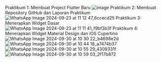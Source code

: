 Praktikum 1: Membuat Project Flutter Baru
![image](https://github.com/user-attachments/assets/47433dcd-852f-4fdb-8fb0-7aa9c55ca4d6)
Praktikum 2: Membuat Repository GitHub dan Laporan Praktikum
![WhatsApp Image 2024-09-23 at 11 12 47_6ccecd25](https://github.com/user-attachments/assets/d94ee598-ea9c-4014-b0b2-f9bd9018c859)
Praktikum 3: Menerapkan Widget Dasar
![WhatsApp Image 2024-09-23 at 11 11 41_f9bf3b3f](https://github.com/user-attachments/assets/38d21d64-ba90-4a69-8395-8dfa403084f8)
Praktikum 4: Menerapkan Widget Material Design dan iOS Cupertino
![WhatsApp Image 2024-09-30 at 10 30 22_b4698e2d](https://github.com/user-attachments/assets/2c73ac36-df73-4977-a1a7-9ec7775b8093)
![WhatsApp Image 2024-09-30 at 10 44 18_a7474b37](https://github.com/user-attachments/assets/6feac0e1-8c9c-4495-b5c5-ee7c2512e62a)
![WhatsApp Image 2024-09-30 at 10 55 29_4309331f](https://github.com/user-attachments/assets/92fbb329-60d2-466d-b91a-c8b585b8dcae)
![WhatsApp Image 2024-09-30 at 10 59 03_2f17b872](https://github.com/user-attachments/assets/b552c920-da7a-4270-baa5-22baeb8a57bd)
